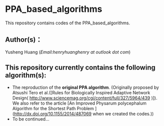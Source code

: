 # PPA_based_algorithms
This repository contains codes of the PPA_based_algorithms.
## Author(s)：
Yusheng Huang (*Email:henryhuanghenry at outlook dot com*)
## This repository currently contains the following algorithm(s):
* The reproduction of the **original PPA algorithm**. (Originally proposed by Atsushi Tero et al.([Rules for Biologically Inspired Adaptive Network Design( http://www.sciencemag.org/cgi/content/full/327/5964/439 )]). We also refer to the article [An Improved Physarum polycephalum Algorithm for the Shortest Path Problem
](http://dx.doi.org/10.1155/2014/487069 when we created the codes.))
* To be continued...
